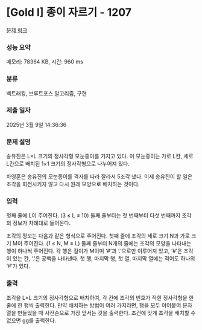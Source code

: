 # [Gold I] 종이 자르기 - 1207 

[문제 링크](https://www.acmicpc.net/problem/1207) 

### 성능 요약

메모리: 78364 KB, 시간: 960 ms

### 분류

백트래킹, 브루트포스 알고리즘, 구현

### 제출 일자

2025년 3월 9일 14:36:36

### 문제 설명

<p>송유진은 L×L 크기의 정사각형 모눈종이를 가지고 있다. 이 모눈종이는 가로 L칸, 세로 L칸으로 배치된 1×1 크기의 정사각형으로 나누어져 있다.</p>

<p>차영훈은 송유진의 모눈종이를 격자를 따라 잘라서 5조각 냈다. 이제 송유진이 할 일은 조각을 회전시키지 않고 다시 원래 모양으로 배치하는 것이다.</p>

### 입력 

 <p>첫째 줄에 L이 주어진다. (3 ≤ L ≤ 10) 둘째 줄부터는 첫 번째부터 다섯 번째까지 조각의 정보가 차례대로 들어온다.</p>

<p>조각의 정보는 다음과 같은 형식으로 주어진다. 첫째 줄에 조각의 세로 크기 N과 가로 크기 M이 주어진다. (1 ≤ N, M ≤ L) 둘째 줄부터 N개의 줄에는 조각의 모양을 나타내는 행이 하나씩 주어진다. 각 행은 길이가 M이며 ‘#’과 ‘.’으로만 이루어져 있고, ‘#’은 조각이 있는 칸, ‘.’은 공백을 나타낸다. 첫 행, 마지막 행, 첫 열, 마지막 열에는 적어도 하나의 ‘#’가 있다.</p>

### 출력 

 <p>조각을 L×L 크기의 정사각형으로 배치하여, 각 칸에 조각의 번호가 적힌 정사각형을 한 줄에 한 행씩 출력한다. 만약 배치하는 방법이 여러 가지라면, 행을 모두 이어붙여 문자열을 만들었을 때 사전순으로 가장 앞서는 것을 출력한다. 조건에 맞게 조각을 배치할 수 없으면 gg를 출력한다.</p>

